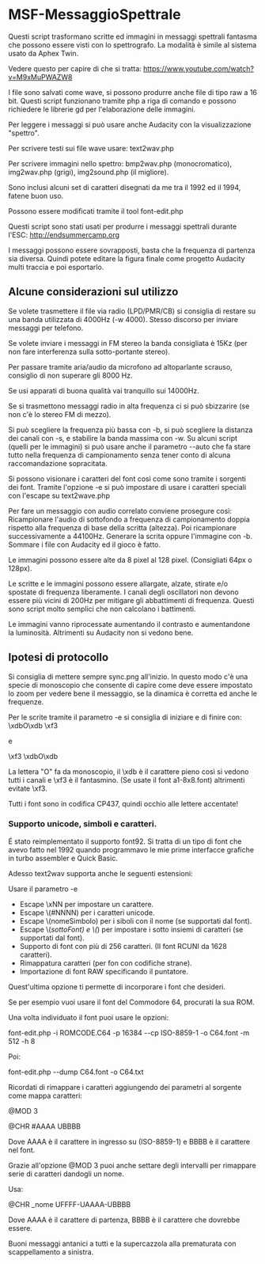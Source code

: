 # MSF-MessaggioSpettrale

Questi script trasformano scritte ed immagini in messaggi spettrali fantasma che possono essere visti con lo 
spettrografo.
La modalità è simile al sistema usato da Aphex Twin.

Vedere questo per capire di che si tratta:
https://www.youtube.com/watch?v=M9xMuPWAZW8

I file sono salvati come wave, si possono produrre anche file di tipo raw a 16 bit.
Questi script funzionano tramite php a riga di comando e possono richiedere le librerie gd per l'elaborazione delle 
immagini.

Per leggere i messaggi si può usare anche Audacity con la visualizzazione "spettro".

Per scrivere testi sui file wave usare: text2wav.php

Per scrivere immagini nello spettro: bmp2wav.php (monocromatico), img2wav.php (grigi), img2sound.php (il migliore).

Sono inclusi alcuni set di caratteri disegnati da me tra il 1992 ed il 1994, fatene buon uso.

Possono essere modificati tramite il tool font-edit.php

Questi script sono stati usati per produrre i messaggi spettrali durante l'ESC:
http://endsummercamp.org

I messaggi possono essere sovrapposti, basta che la frequenza di partenza sia diversa. Quindi potete editare la figura finale come progetto Audacity multi traccia e poi esportarlo.

## Alcune considerazioni sul utilizzo

Se volete trasmettere il file via radio (LPD/PMR/CB) si consiglia di restare su una banda utilizzata di 
4000Hz (-w 4000). Stesso discorso per inviare messaggi per telefono.

Se volete inviare i messaggi in FM stereo la banda consigliata è 15Kz (per non fare interferenza sulla sotto-portante stereo).

Per passare tramite aria/audio da microfono ad altoparlante scrauso, consiglio di non superare gli 8000 Hz.

Se usi apparati di buona qualità vai tranquillo sui 14000Hz.

Se si trasmettono messaggi radio in alta frequenza ci si può sbizzarire (se non c'è lo stereo FM di mezzo).

Si può scegliere la frequenza più bassa con -b, si può scegliere la distanza dei canali con -s, e stabilire la banda massima con -w. Su alcuni script (quelli per le immagini) si può usare anche il parametro --auto che fa stare tutto nella frequenza di campionamento senza tener conto di alcuna raccomandazione sopracitata.

Si possono visionare i caratteri del font così come sono tramite i sorgenti dei font.
Tramite l'opzione -e si può impostare di usare i caratteri speciali con l'escape su text2wave.php

Per fare un messaggio con audio correlato conviene prosegure così:
Ricampionare l'audio di sottofondo a frequenza di campionamento doppia rispetto alla frequenza di base della scritta (altezza).
Poi ricampionare successivamente a 44100Hz. Generare la scrita oppure l'immagine con -b. Sommare i file con Audacity ed il gioco è fatto.

Le immagini possono essere alte da 8 pixel al 128 pixel. (Consigliati 64px o 128px).

Le scritte e le immagini possono essere allargate, alzate, stirate e/o spostate di frequenza liberamente.
I canali degli oscillatori non devono essere più vicini di 200Hz per mitigare gli abbattimenti di frequenza. Questi sono script molto semplici che non calcolano i battimenti.

Le immagini vanno riprocessate aumentando il contrasto e aumentandone la luminosità. Altrimenti su Audacity non si vedono bene.

## Ipotesi di protocollo

Si consiglia di mettere sempre sync.png all'inizio. 
In questo modo c'è una specie di monoscopio che consente di capire come deve essere impostato lo zoom per vedere bene il messaggio, se la dinamica è corretta ed anche le frequenze.

Per le scrite tramite il parametro -e si consiglia di iniziare e di finire con:
\xdbO\xdb \xf3

e

\xf3 \xdbO\xdb

La lettera "O" fa da monoscopio, il \xdb è il carattere pieno così si vedono tutti i canali e \xf3 è il fantasmino.
(Se usate il font a1-8x8.font) altrimenti evitate \xf3.

Tutti i font sono in codifica CP437, quindi occhio alle lettere accentate!

### Supporto unicode, simboli e caratteri.

É stato reimplementato il supporto font92. Si tratta di un tipo di font che avevo fatto nel 1992 quando programmavo le mie prime interfacce grafiche in turbo assembler e Quick Basic.

Adesso text2wav supporta anche le seguenti estensioni:

Usare il parametro -e

* Escape \\xNN per impostare un carattere.
* Escape \\(#NNNN) per i caratteri unicode.
* Escape \\(nomeSimbolo) per i siboli con il nome (se supportati dal font).
* Escape \\(_sottoFont) e \\(_) per impostare i sotto insiemi di caratteri (se supportati dal font).
* Supporto di font con più di 256 caratteri. (Il font RCUNI da 1628 caratteri).
* Rimappatura caratteri (per fon con codifiche strane).
* Importazione di font RAW specificando il puntatore.

Quest'ultima opzione ti permette di incorporare i font che desideri.

Se per esempio vuoi usare il font del Commodore 64, procurati la sua ROM. 

Una volta individuato il font puoi usare le opzioni:

font-edit.php -i ROMCODE.C64 -p 16384 --cp ISO-8859-1 -o C64.font -m 512 -h 8

Poi:

font-edit.php --dump C64.font -o C64.txt

Ricordati di rimappare i caratteri aggiungendo dei parametri al sorgente come mappa caratteri:

@MOD 3

@CHR #AAAA UBBBB

Dove AAAA è il carattere in ingresso su (ISO-8859-1) e BBBB è il carattere nel font.

Grazie all'opzione @MOD 3 puoi anche settare degli intervalli per rimappare serie di caratteri dandogli un nome.

Usa:

@CHR _nome UFFFF-UAAAA-UBBBB

Dove AAAA è il carattere di partenza, BBBB è il carattere che dovrebbe essere.

Buoni messaggi antanici a tutti e la supercazzola alla prematurata con scappellamento a sinistra.
